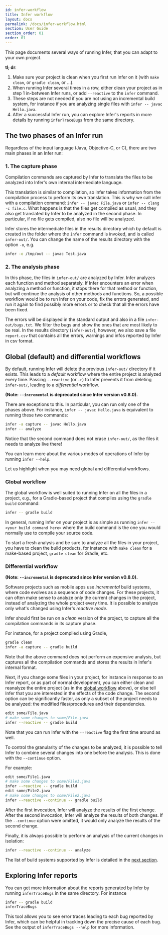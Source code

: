 ```yaml
---
id: infer-workflow
title: Infer workflow
layout: docs
permalink: /docs/infer-workflow.html
section: User Guide
section_order: 01
order: 01
---
```


This page documents several ways of running Infer, that you can adapt
to your own project.

**tl; dr**:

1. Make sure your project is clean when you first run Infer on it
  (with `make clean`, or `gradle clean`, or ...).
2. When running Infer several times in a row, either clean your
  project as in step 1 in-between Infer runs, or add `--reactive`
  to the `infer` command.
3. These steps are not needed if you are not using an incremental
  build system, for instance if you are analyzing single files with
  `infer -- javac Hello.java`.
4. After a successful Infer run, you can explore Infer's reports in
  more details by running `inferTraceBugs` from the same directory.

## The two phases of an Infer run

Regardless of the input language (Java, Objective-C, or C), there are
two main phases in an Infer run:

### 1. The capture phase

Compilation commands are captured by Infer to translate the files to
be analyzed into Infer's own internal intermediate language.

This translation is similar to compilation, so Infer takes information
from the compilation process to perform its own translation. This is
why we call infer with a compilation command: `infer -- javac
File.java` or `infer -- clang -c file.c`. What happens is that the
files get compiled as usual, and they also get translated by Infer to
be analyzed in the second phase. In particular, if no file gets
compiled, also no file will be analyzed.

Infer stores the intermediate files in the results directory which by
default is created in the folder where the `infer` command is invoked,
and is called `infer-out/`.  You can change the name of the results
directory with the option `-o`, e.g.

```bash
infer -o /tmp/out -- javac Test.java
```

### 2. The analysis phase

In this phase, the files in `infer-out/` are analyzed by Infer.  Infer
analyzes each function and method separately. If Infer encounters an
error when analyzing a method or function, it stops there for that
method or function, but will continue the analysis of other methods
and functions. So, a possible workflow would be to run Infer on your
code, fix the errors generated, and run it again to find possibly more
errors or to check that all the errors have been fixed.

The errors will be displayed in the standard output and also in a file
`infer-out/bugs.txt`. We filter the bugs and show the ones that are
most likely to be real. In the results directory (`infer-out/`),
however, we also save a file `report.csv` that contains all the
errors, warnings and infos reported by Infer in csv format.


## Global (default) and differential workflows

By default, running Infer will delete the previous `infer-out/`
directory if it exists. This leads to a *default* workflow where
the entire project is analyzed every time.
Passing `--reactive` (or `-r`) to Infer prevents it from
deleting `infer-out/`, leading to a *differential* workflow.

**(Note: `--incremental` is deprecated since Infer version v0.8.0).**


There are exceptions to this. In particular, you can run only one of
the phases above. For instance, `infer -- javac Hello.java` is
equivalent to running these two commands:

```bash
infer -a capture -- javac Hello.java
infer -- analyze
```

Notice that the second command does not erase `infer-out/`, as the
files it needs to analyze live there!

You can learn more about the various modes of operations of Infer by
running `infer --help`.

Let us highlight when you may need global and differential
workflows.


### Global workflow

The global workflow is well suited to running Infer on all the files
in a project, e.g., for a Gradle-based project that compiles using the
`gradle build` command:

```bash
infer -- gradle build
```

In general, running Infer on your project is as simple as running
`infer -- <your build command here>` where the build command is the
one you would normally use to compile your source code.

To start a fresh analysis and be sure to analyze all the files in your
project, you have to clean the build products, for instance with `make clean`
for a make-based project, `gradle clean` for Gradle, etc.


### Differential workflow

**(Note: `--incremental` is deprecated since Infer version v0.8.0).**

Software projects such as mobile apps use *incremental* build systems,
where code evolves as a sequence of code changes. For these projects,
it can often make sense to analyze only the current changes in the
project, instead of analyzing the whole project every time. It is
possible to analyze only what's changed using Infer's *reactive mode*.

Infer should first be run on
a *clean* version of the project, to capture all the compilation
commands in its capture phase.

For instance, for a project compiled using Gradle,

```bash
gradle clean
infer -a capture -- gradle build
```

Note that the above command does not perform an expensive analysis, but
captures all the compilation commands and stores the results
in Infer's internal format.

Next, if you change some files in your project, for instance in
response to an Infer report, or as part of normal development, you can
either clean and reanalyze the entire project (as in the [global
workflow](#Global-workflow) above), or else tell Infer that you are
interested in the effects of the code change.
The second option can be significantly faster, as only a subset of the project
needs to be analyzed: the modified files/procedures and their
dependencies.

```bash
edit some/File.java
# make some changes to some/File.java
infer --reactive -- gradle build
```

Note that you can run Infer with the `--reactive` flag the first
time around as well.

To control the granularity of the changes to be analyzed, it is possible
to tell Infer to combine several changes into one before the analysis.
This is done with the `--continue` option.

For example:

```bash
edit some/File1.java
# make some changes to some/File1.java
infer --reactive -- gradle build
edit some/File2.java
# make some changes to some/File2.java
infer --reactive --continue -- gradle build
```

After the first invocation, Infer will analyze the results of the first change.
After the second invocation, Infer will analyze the results of both
changes. If the `--continue` option were omitted, it would only
analyze the results of the second change.

Finally, it is always possible to perform an analysis of the
current changes in isolation:

```bash
infer --reactive --continue -- analyze
```

The list of build systems supported by Infer is detailed in the [next
section](docs/analyzing-apps-or-projects.html).


## Exploring Infer reports

You can get more information about the reports generated by Infer by
running `inferTraceBugs` in the same directory. For instance

```bash
infer -- gradle build
inferTraceBugs
```

This tool allows you to see error traces leading to each bug reported
by Infer, which can be helpful in tracking down the precise cause of
each bug. See the output of `inferTraceBugs --help` for more
information.

